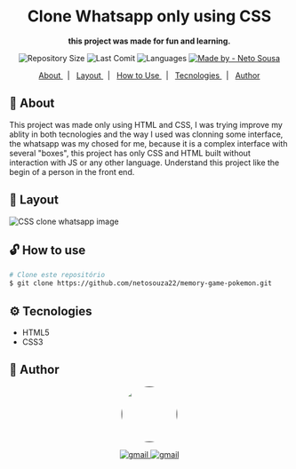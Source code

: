 <h1 align="center">Clone Whatsapp only using CSS </h1>

<p align="center" style="font-weight: bold"> this project was made for fun and learning.</p> 

<p align="center">
  <img alt="Repository Size" src="https://img.shields.io/github/repo-size/netosouza22/clone-whatsapp-css" >
  
  <img alt="Last Comit" src="https://img.shields.io/github/last-commit/netosouza22/clone-whatsapp-css/master" >
  
  <img alt="Languages" src="https://img.shields.io/github/languages/count/netosouza22/clone-whatsapp-css" >
  
  <a href="https://www.linkedin.com/in/netosousa/">
    <img alt="Made by - Neto Sousa" src="https://img.shields.io/badge/Made_By-Neto_Sousa-%230000FF" >
  </a>
</p>

<p align="center">
  <a href="#-about"> About </a>  &nbsp
    | &nbsp
  <a href="#-layout"> Layout </a> &nbsp
    | &nbsp
  <a href="#-use"> How to Use </a>  &nbsp
    | &nbsp
  <a href="#-tecnologies"> Tecnologies </a>&nbsp
    | &nbsp
  <a href="#-author"> Author </a>
</p>


<h2 id="-about">🤷‍ About </h2>
  <p> 
      This project was made only using HTML and CSS, I was trying improve my ablity in both tecnologies and the way I used was clonning some interface, the whatsapp
      was my chosed for me, because it is a complex interface with several "boxes", this project has only CSS and HTML built without interaction with JS or any other       language. Understand this project like the begin of a person in the front end.
  </p>

<h2 id="-layout">🎨 Layout </h2>
<p align="center" style="display: flex; align-itens="flex-start"> 
  <img src="https://github.com/netosouza22/clone-whatsapp-css/blob/master/cloneWhatsappCSS/whatsapp-clone.jpg" alt="CSS clone whatsapp image">
</p>
                                                                                                                        
</div>


<h2 id="-use">🔓 How to use </h2>

```bash
# Clone este repositório
$ git clone https://github.com/netosouza22/memory-game-pokemon.git
```

<h2 id="-tecnologies">⚙️ Tecnologies </h2>
<ul>
  <li>HTML5</li>
  <li>CSS3</li>
</ul>
<h2 id="-author">🦸 Author </h2>
    <p align="center"> 
      <a href="" >
      <img style="border-radius: 50%;" src="https://avatars.githubusercontent.com/u/63481821?s=400&u=c3af0f4689933e783159263f3c7f8b99fb5909f6&v=4" width="100px;" alt=""/>
    </p>
  <p align="center">
     <a href="mailto:netosouzacp@gmail.com">
       <img src="https://img.shields.io/badge/-Neto%20Sousa-c14438?style=flat-square&logo=Gmail&logoColor=white&link=mailto:netosouzacp@gmail.com" alt="gmail">
    </a> 
     <a href="https://www.linkedin.com/in/netosousa/"> 
       <img src="https://img.shields.io/badge/-Neto%20Sousa-c14438?style=flat-square&color=blue&logo=Linkedin&logoColor=white" alt="gmail"> 
     </a>
   </p>
